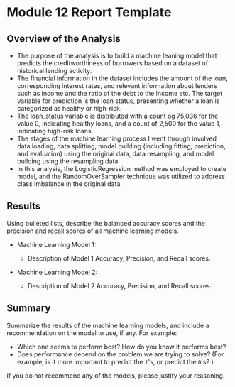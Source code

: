 # Module 12 Report Template

## Overview of the Analysis

* The purpose of the analysis is to build a machine leaning model that predicts the creditworthiness of borrowers based on a dataset of historical lending activity.
* The financial information in the dataset includes the amount of the loan, corresponding interest rates, and relevant information about lenders such as income and the ratio of the debt to the income etc. The target variable for prediction is the loan status, presenting whether a loan is categorized as healthy or high-rick.
* The loan_status variable is distributed with a count og 75,036 for the value 0, indicating healthy loans, and a count of 2,500 for the value 1, indicating high-risk loans.
* The stages of the machine learning process I went through involved data loading, data splitting, model building (including fitting, prediction, and evaluation) using the original data, data resampling, and  model building using the resampling data.  
* In this analysis, the LogisticRegression method was employed to create model, and the RandomOverSampler technique was utilized to address class imbalance in the original data.

## Results

Using bulleted lists, describe the balanced accuracy scores and the precision and recall scores of all machine learning models.

* Machine Learning Model 1:
  * Description of Model 1 Accuracy, Precision, and Recall scores.


* Machine Learning Model 2:
  * Description of Model 2 Accuracy, Precision, and Recall scores.

## Summary

Summarize the results of the machine learning models, and include a recommendation on the model to use, if any. For example:
* Which one seems to perform best? How do you know it performs best?
* Does performance depend on the problem we are trying to solve? (For example, is it more important to predict the `1`'s, or predict the `0`'s? )

If you do not recommend any of the models, please justify your reasoning.
